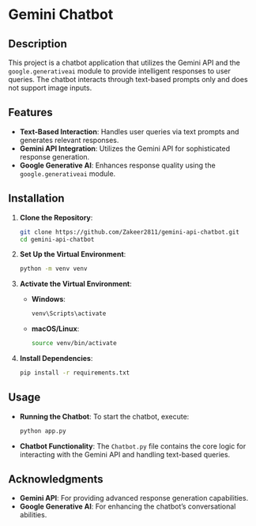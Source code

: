 
# Gemini Chatbot

## Description

This project is a chatbot application that utilizes the Gemini API and the `google.generativeai` module to provide intelligent responses to user queries. The chatbot interacts through text-based prompts only and does not support image inputs.

## Features

- **Text-Based Interaction**: Handles user queries via text prompts and generates relevant responses.
- **Gemini API Integration**: Utilizes the Gemini API for sophisticated response generation.
- **Google Generative AI**: Enhances response quality using the `google.generativeai` module.

## Installation

1. **Clone the Repository**:
   ```bash
   git clone https://github.com/Zakeer2811/gemini-api-chatbot.git
   cd gemini-api-chatbot
   ```

2. **Set Up the Virtual Environment**:
   ```bash
   python -m venv venv
   ```

3. **Activate the Virtual Environment**:
   - **Windows**:
     ```bash
     venv\Scripts\activate
     ```
   - **macOS/Linux**:
     ```bash
     source venv/bin/activate
     ```

4. **Install Dependencies**:
   ```bash
   pip install -r requirements.txt
   ```

## Usage

- **Running the Chatbot**:
  To start the chatbot, execute:
  ```bash
  python app.py
  ```

- **Chatbot Functionality**:
  The `Chatbot.py` file contains the core logic for interacting with the Gemini API and handling text-based queries.

## Acknowledgments

- **Gemini API**: For providing advanced response generation capabilities.
- **Google Generative AI**: For enhancing the chatbot’s conversational abilities.

